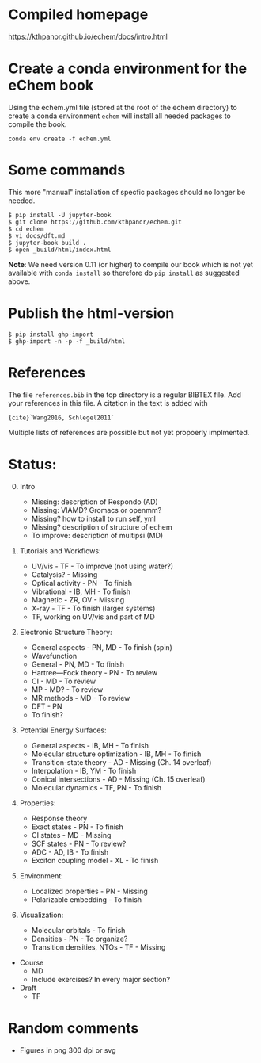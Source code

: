 # Compiled homepage
https://kthpanor.github.io/echem/docs/intro.html

# Create a conda environment for the eChem book

Using the echem.yml file (stored at the root of the echem directory) to create a conda environment `echem` will install all needed packages to compile the book.

```
conda env create -f echem.yml
```

# Some commands

This more "manual" installation of specfic packages should no longer be needed.

```
$ pip install -U jupyter-book
$ git clone https://github.com/kthpanor/echem.git
$ cd echem
$ vi docs/dft.md
$ jupyter-book build .
$ open _build/html/index.html
```

**Note**: We need version 0.11 (or higher) to compile our book which is not yet available with `conda install` so therefore do `pip install` as suggested above.

# Publish the html-version

```
$ pip install ghp-import
$ ghp-import -n -p -f _build/html
```

# References
The file `references.bib` in the top directory is a regular BIBTEX file. Add your references in this file. A citation in the text is added with

```
{cite}`Wang2016, Schlegel2011`
```

Multiple lists of references are possible but not yet propoerly implmented.

# Status:
0. Intro
	-  Missing: description of Respondo (AD)
	-  Missing: VIAMD? Gromacs or openmm?
	-  Missing? how to install to run self, yml
	-  Missing? description of structure of echem
	-  To improve: description of multipsi (MD)

1. Tutorials and Workflows: 
    -  UV/vis
    		- TF
            - To improve (not using water?)
    -  Catalysis?
            - Missing
    -  Optical activity
    		- PN
            - To finish
    -  Vibrational
    		- IB, MH
            - To finish
    -  Magnetic
    		- ZR, OV
            - Missing
    -  X-ray
    		- TF
            - To finish (larger systems)
    -  TF, working on UV/vis and part of MD

2. Electronic Structure Theory:
    - General aspects
    		- PN, MD
            - To finish (spin)
    - Wavefunction
	- General
            - PN, MD
            - To finish
	- Hartree—Fock theory
            - PN
            - To review
	- CI
            - MD
            - To review
	- MP
            - MD?
            - To review
	- MR methods
            - MD
            - To review
    - DFT
            - PN
	- To finish?

3. Potential Energy Surfaces:
    - General aspects
            - IB, MH
            - To finish
    - Molecular structure optimization
            - IB, MH
            - To finish
    - Transition-state theory
            - AD
            - Missing (Ch. 14 overleaf)
    - Interpolation
            - IB, YM
            - To finish
    - Conical intersections
            - AD
            - Missing (Ch. 15 overleaf)
    - Molecular dynamics
            - TF, PN
            - To finish

4. Properties:
    - Response theory
	- Exact states
            - PN
            - To finish
	- CI states
            - MD
            - Missing
	- SCF states
            - PN
            - To review?
    - ADC
            - AD, IB
            - To finish
    - Exciton coupling model
            - XL
            - To finish

5. Environment:
	-  Localized properties
            - PN
            - Missing
	-  Polarizable embedding
            - To finish

6. Visualization:
	- Molecular orbitals
            - To finish
	- Densities
            - PN
            - To organize?
	- Transition densities, NTOs
            - TF
            - Missing
- Course
    - MD
    - Include exercises? In every major section?
- Draft
    - TF


# Random comments

- Figures in png 300 dpi or svg

